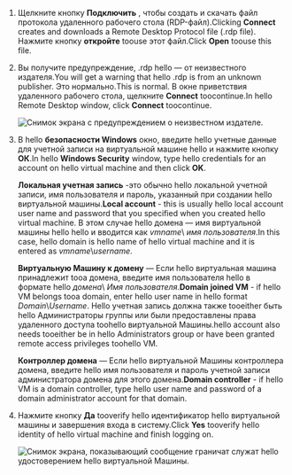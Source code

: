 1. <span data-ttu-id="59f8c-101">Щелкните кнопку **Подключить** , чтобы создать и скачать файл протокола удаленного рабочего стола (RDP-файл).</span><span class="sxs-lookup"><span data-stu-id="59f8c-101">Clicking **Connect** creates and downloads a Remote Desktop Protocol file (.rdp file).</span></span> <span data-ttu-id="59f8c-102">Нажмите кнопку **откройте** toouse этот файл.</span><span class="sxs-lookup"><span data-stu-id="59f8c-102">Click **Open** toouse this file.</span></span>
2. <span data-ttu-id="59f8c-103">Вы получите предупреждение, .rdp hello — от неизвестного издателя.</span><span class="sxs-lookup"><span data-stu-id="59f8c-103">You will get a warning that hello .rdp is from an unknown publisher.</span></span> <span data-ttu-id="59f8c-104">Это нормально.</span><span class="sxs-lookup"><span data-stu-id="59f8c-104">This is normal.</span></span> <span data-ttu-id="59f8c-105">В окне приветствия удаленного рабочего стола, щелкните **Connect** toocontinue.</span><span class="sxs-lookup"><span data-stu-id="59f8c-105">In hello Remote Desktop window, click **Connect** toocontinue.</span></span>
   
    ![Снимок экрана с предупреждением о неизвестном издателе.](./media/virtual-machines-log-on-win-server/rdp-warn.png)
3. <span data-ttu-id="59f8c-107">В hello **безопасности Windows** окно, введите hello учетные данные для учетной записи на виртуальной машине hello и нажмите кнопку **ОК**.</span><span class="sxs-lookup"><span data-stu-id="59f8c-107">In hello **Windows Security** window, type hello credentials for an account on hello virtual machine and then click **OK**.</span></span>
   
     <span data-ttu-id="59f8c-108">**Локальная учетная запись** -это обычно hello локальной учетной записи, имя пользователя и пароль, указанный при создании hello виртуальной машины.</span><span class="sxs-lookup"><span data-stu-id="59f8c-108">**Local account** - this is usually hello local account user name and password that you specified when you created hello virtual machine.</span></span> <span data-ttu-id="59f8c-109">В этом случае hello домена — имя виртуальной машины hello hello и вводится как *vmname*&#92; *имя пользователя*.</span><span class="sxs-lookup"><span data-stu-id="59f8c-109">In this case, hello domain is hello name of hello virtual machine and it is entered as *vmname*&#92;*username*.</span></span>  
   
    <span data-ttu-id="59f8c-110">**Виртуальную Машину к домену** — Если hello виртуальная машина принадлежит tooa домена, введите имя пользователя hello в формате hello *домена*&#92; *Имя пользователя*.</span><span class="sxs-lookup"><span data-stu-id="59f8c-110">**Domain joined VM** - if hello VM belongs tooa domain, enter hello user name in hello format *Domain*&#92;*Username*.</span></span> <span data-ttu-id="59f8c-111">Hello учетная запись должна также tooeither быть hello Администраторы группы или были предоставлены права удаленного доступа toohello виртуальной Машины.</span><span class="sxs-lookup"><span data-stu-id="59f8c-111">hello account also needs tooeither be in hello Administrators group or have been granted remote access privileges toohello VM.</span></span>
   
    <span data-ttu-id="59f8c-112">**Контроллер домена** — Если hello виртуальной Машины контроллера домена, введите hello имя пользователя и пароль учетной записи администратора домена для этого домена.</span><span class="sxs-lookup"><span data-stu-id="59f8c-112">**Domain controller** - if hello VM is a domain controller, type hello user name and password of a domain administrator account for that domain.</span></span>
4. <span data-ttu-id="59f8c-113">Нажмите кнопку **Да** tooverify hello идентификатор hello виртуальной машины и завершения входа в систему.</span><span class="sxs-lookup"><span data-stu-id="59f8c-113">Click **Yes** tooverify hello identity of hello virtual machine and finish logging on.</span></span>
   
   ![Снимок экрана, показывающий сообщение граничат служат hello удостоверением hello виртуальной Машины.](./media/virtual-machines-log-on-win-server/cert-warning.png)

